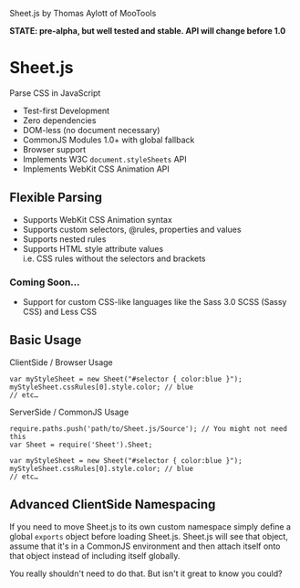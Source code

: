 Sheet.js by Thomas Aylott of MooTools

**STATE: pre-alpha, but well tested and stable. API will change before 1.0**

Sheet.js
========
Parse CSS in JavaScript

* Test-first Development
* Zero dependencies
* DOM-less (no document necessary)
* CommonJS Modules 1.0+ with global fallback
* Browser support
* Implements W3C `document.styleSheets` API
* Implements WebKit CSS Animation API


Flexible Parsing
----------------

* Supports WebKit CSS Animation syntax
* Supports custom selectors, @rules, properties and values
* Supports nested rules
* Supports HTML style attribute values  
	i.e. CSS rules without the selectors and brackets

### Coming Soon…

* Support for custom CSS-like languages like the Sass 3.0 SCSS (Sassy CSS) and Less CSS


Basic Usage
-----------

ClientSide / Browser Usage

	var myStyleSheet = new Sheet("#selector { color:blue }");
	myStyleSheet.cssRules[0].style.color; // blue
	// etc…

ServerSide / CommonJS Usage

	require.paths.push('path/to/Sheet.js/Source'); // You might not need this
	var Sheet = require('Sheet').Sheet;
	
	var myStyleSheet = new Sheet("#selector { color:blue }");
	myStyleSheet.cssRules[0].style.color; // blue
	// etc…


Advanced ClientSide Namespacing
-------------------------------
If you need to move Sheet.js to its own custom namespace simply define a global `exports` object before loading Sheet.js. Sheet.js will see that object, assume that it's in a CommonJS environment and then attach itself onto that object instead of including itself globally.

You really shouldn't need to do that.
But isn't it great to know you could?